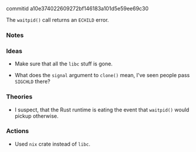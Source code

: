 commitid a10e374022609272bf146183a101d5e59ee69c30

The `waitpid()` call returns an `ECHILD` error.

### Notes

### Ideas

-   Make sure that all the `libc` stuff is gone.

-   What does the `signal` argument to `clone()` mean, I've seen people pass
    `SIGCHLD` there?

### Theories

-   I suspect, that the Rust runtime is eating the event that `waitpid()`
    would pickup otherwise.

### Actions

-   Used `nix` crate instead of `libc`.
